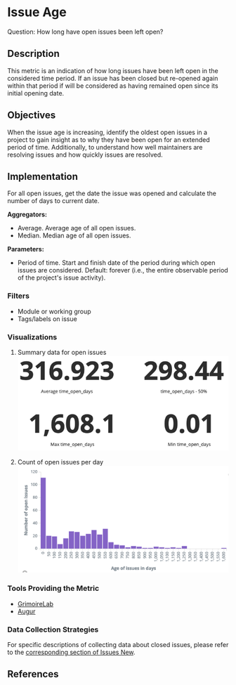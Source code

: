 # Issue Age

Question: How long have open issues been left open?

## Description
This metric is an indication of how long issues have been left open in the considered time period. If an issue has been closed but re-opened again within that period if will be considered as having remained open since its initial opening date.

## Objectives
When the issue age is increasing, identify the oldest open issues in a project to gain insight as to why they have been open for an extended period of time. Additionally, to understand how well maintainers are resolving issues and how quickly issues are resolved. 

## Implementation
For all open issues, get the date the issue was opened and calculate the number of days to current date.

**Aggregators:**
* Average. Average age of all open issues.
* Median. Median age of all open issues.

**Parameters:**
* Period of time. Start and finish date of the period during which open issues are considered. Default: forever (i.e., the entire observable period of the project's issue activity).

### Filters
* Module or working group
* Tags/labels on issue

### Visualizations

1. Summary data for open issues<br />
![Summary data for open issues](images/open_issue_data.png)

2. Count of open issues per day<br />
![Count of open issues per day](images/open_issue_count_timeseries.png)

### Tools Providing the Metric

* [GrimoireLab](https://chaoss.github.io/grimoirelab/)
* [Augur](http://augur.osshealth.io/api_docs/#api-Evolution-Open_Issue_Age_Repo_)

### Data Collection Strategies 

For specific descriptions of collecting data about closed issues, please refer to the [corresponding section of Issues New](Issues_New.md#data-collection-strategies).

## References
